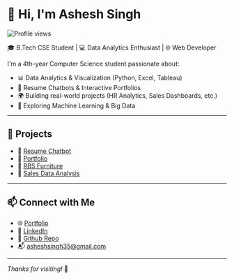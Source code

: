 # 👋 Hi, I'm Ashesh Singh

![Profile views](https://komarev.com/ghpvc/?username=Ashesh88&color=blue)

🎓 B.Tech CSE Student | 💻 Data Analytics Enthusiast | 🌐 Web Developer

I'm a 4th-year Computer Science student passionate about:
- 📊 Data Analytics & Visualization (Python, Excel, Tableau)
- 💬 Resume Chatbots & Interactive Portfolios
- 🌍 Building real-world projects (HR Analytics, Sales Dashboards, etc.)
- 🧠 Exploring Machine Learning & Big Data

---

## 🚀 Projects

- 🔹 [Resume Chatbot](https://ashesh88.github.io/Resume-Chatbot/)
- 🔹 [Portfolio](https://ashesh88.github.io/portfolio/)
- 🔹 [RBS Furniture](https://rbsfurnitures.in/)
- 🔹 [Sales Data Analysis](https://github.com/Ashesh88/Sales-Analysis)

---

## 📫 Connect with Me

- 🌐 [Portfolio](https://ashesh88.github.io/)
- 💼 [LinkedIn](https://www.linkedin.com/in/ashesh-singh-814232266/)
- 📁 [Github Repo](https://github.com/Ashesh88?tab=repositories)
- 📬 asheshsingh35@gmail.com

---

_Thanks for visiting!_ 🚀
